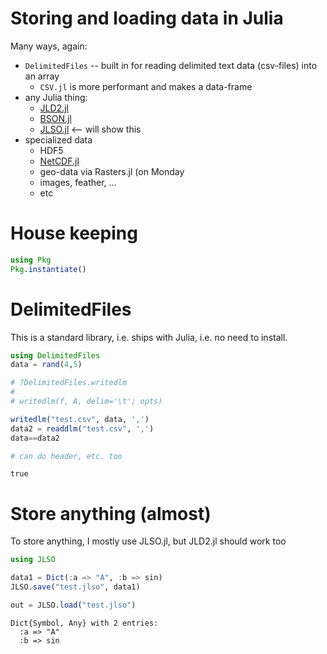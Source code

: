 # Storing and loading data in Julia

Many ways, again:
- `DelimitedFiles` -- built in for reading delimited text data (csv-files) into an array
  - `CSV.jl` is more performant and makes a data-frame
- any Julia thing:
  - [JLD2.jl](https://github.com/JuliaIO/JLD2.jl)
  - [BSON.jl](https://github.com/JuliaIO/BSON.jl)
  - [JLSO.jl](https://github.com/invenia/JLSO.jl) <-- will show this
- specialized data
  - HDF5
  - [NetCDF.jl](https://github.com/JuliaGeo/NetCDF.jl)
  - geo-data via Rasters.jl (on Monday
  - images, feather, ...
  - etc

# House keeping

````julia
using Pkg
Pkg.instantiate()
````

# DelimitedFiles

This is a standard library, i.e. ships with Julia, i.e. no need to install.

````julia
using DelimitedFiles
data = rand(4,5)

# ?DelimitedFiles.writedlm
#
# writedlm(f, A, delim='\t'; opts)

writedlm("test.csv", data, ',')
data2 = readdlm("test.csv", ',')
data==data2

# can do header, etc. too
````

````
true
````

# Store anything (almost)

To store anything, I mostly use JLSO.jl, but JLD2.jl should work too

````julia
using JLSO

data1 = Dict(:a => "A", :b => sin)
JLSO.save("test.jlso", data1)

out = JLSO.load("test.jlso")
````

````
Dict{Symbol, Any} with 2 entries:
  :a => "A"
  :b => sin
````

